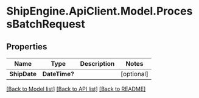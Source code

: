 # ShipEngine.ApiClient.Model.ProcessBatchRequest
## Properties

Name | Type | Description | Notes
------------ | ------------- | ------------- | -------------
**ShipDate** | **DateTime?** |  | [optional] 

[[Back to Model list]](../README.md#documentation-for-models) [[Back to API list]](../README.md#documentation-for-api-endpoints) [[Back to README]](../README.md)

